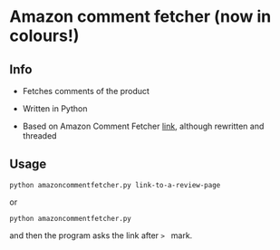 # Amazon comment fetcher (now in colours!)

## Info

* Fetches comments of the product

* Written in Python

* Based on Amazon Comment Fetcher [link](https://github.com/weezel/amazon),
  although rewritten and threaded

## Usage

`python amazoncommentfetcher.py link-to-a-review-page`

or

`python amazoncommentfetcher.py`

and then the program asks the link after `> ` mark.

